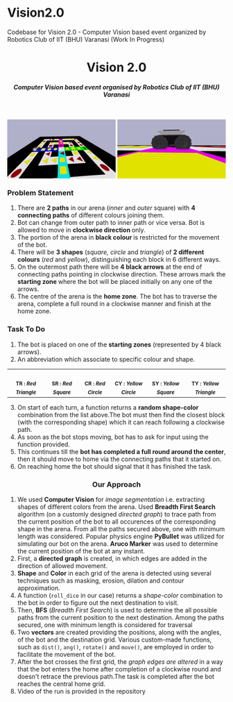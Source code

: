 # Vision2.0
Codebase for Vision 2.0 - Computer Vision based event organized by Robotics Club of IIT (BHU) Varanasi (Work In Progress)

<html>
<body>
    
<h1 align=center> Vision 2.0 </h1>
    
<h4 align=center><em>Computer Vision based event organised by Robotics Club of IIT (BHU) Varanasi</em></h4><br>
    
<p align=center>
    <img align=center src = "media/arena.gif" alt = "Arena" width = "250">
    <img align=center src = "media/husky.gif" alt = "Bot" width = "250"> 
</p>
    
<h3> Problem Statement</h3>

1. There are <b>2 paths</b> in our arena (<i>inner</i> and <i>outer</i> square) with <b>4 connecting paths</b> of different colours joining them. <br>
2. Bot can change from outer path to inner path or vice versa. Bot is allowed to move in <b> clockwise direction </b> only. 
3. The portion of the arena in <b> black colour </b> is restricted for the movement of the bot. <br>
4. There will be <b>3 shapes</b> (<i>square, circle</i> and <i>triangle</i>) of <b>2 different colours</b> (<i>red</i> and <i>yellow</i>), distinguishing each block in 6 different ways. <br>
5. On the outermost path there will be <b>4 black arrows</b> at the end of connecting paths pointing in clockwise direction. These arrows mark the <b> starting zone </b> where the bot will be placed initially on any one of the arrows. <br>
6. The centre of the arena is the <b>home zone</b>. The bot has to traverse the arena, complete a full round in a clockwise manner and finish at the home zone. <br>

<h3> Task To Do</h3>

1. The bot is placed on one of the <b>starting zones</b> (represented by 4 black arrows). <br>
2. An abbreviation which associate to specific colour and shape. <br>

<table align=center>
   <td align="center">
         <img src="https://i.gyazo.com/895b7ba241c10848fb4b664a480a36bf.png" width="100px;" alt=""/>
         <br />
         <sub>
             <b>TR : <em>Red Triangle</em></b>
         </sub>
      <br />
   </td>
   <td align="center">
         <img src="https://i.gyazo.com/908678469cea8f95f04549d0d02dea6e.png" width="100px;" alt=""/>
         <br />
         <sub>
             <b>SR : <em>Red Square</em></b>
         </sub>
      <br />
   </td>
   <td align="center">
         <img src="https://i.gyazo.com/e8d85fb4f53b58cd0d49655328ab909b.png" width="100px;" alt=""/>
         <br />
         <sub>
             <b>CR : <em>Red Circle</em></b>
         </sub>
      <br />
   </td>
   <td align="center">
         <img src="https://i.gyazo.com/72ab1c3524c968f7f142526dd48487e7.pngg" width="100px;" alt=""/>
         <br />
         <sub>
             <b>CY : <em>Yellow Circle</em></b>
         </sub>
      <br />
   </td>
   <td align="center">
         <img src="https://i.gyazo.com/9f9feec55eed87f775fd18e4ed92ef56.png" width="100px;" alt=""/>
         <br />
         <sub>
             <b>SY : <em>Yellow Square</em></b>
         </sub>
      <br />
   </td>
   <td align="center">
         <img src="https://i.gyazo.com/32ee8196e737e9acf97434205d7a0445.png" width="100px;" alt=""/>
         <br />
         <sub>
             <b>TY : <em>Yellow Triangle</em></b>
         </sub>
      <br />
   </td>
</table>
    
3. On start of each turn, a function returns a **random shape-color** combination from the list above.The bot must then find the closest block (with the corresponding shape) which it can reach following a clockwise path. <br>
4. As soon as the bot stops moving, bot has to ask for input using the function provided. <br>
5. This continues till the <b>bot has completed a full round around the center</b>, then it should move to home via the connecting paths that it started on. <br>
6. On reaching home the bot should signal that it has finished the task. <br>
    
<h3 align=center> Our Approach </h3>
    
1. We used <b> Computer Vision</b> for <i>image segmentation</i> i.e. extracting shapes of different colors from the arena. Used <b>Breadth First Search</b> algorithm (on a customly designed <i>directed graph</i>) to trace path from the current position of the bot to all occurences of the corresponding shape in the arena. From all the paths secured above, one with minimum length was considered. Popular physics engine <b>PyBullet</b> was utilized for simulating our bot on the arena. <b>Aruco Marker</b> was used to determine the current position of the bot at any instant. <br>
2. First, a <b>directed graph</b> is created, in which edges are added in the direction of allowed movement. <br>
3. <b>Shape</b> and <b>Color</b> in each grid of the arena is detected using several techniques such as masking, erosion, dilation and contour approximation.<br>
4. A function (<code>roll_dice</code> in our case) returns a <i>shape-color</i> combination to the bot in order to figure out the next destination to visit. <br>
5. Then, <b>BFS</b> (<i>Breadth First Search</i>) is used to determine the all possible paths from the current position to the next destination. Among the paths secured, one with minimum length is considered for traversal <br>
6. Two <b>vectors</b> are created providing the positions, along with the angles, of the bot and the destination grid. Various custom-made functions, such as <code>dist()</code>, <code>ang()</code>, <code>rotate()</code> and <code>move()</code>, are employed in order to facilitate the movement of the bot. <br>
7. After the bot crosses the first grid, the <i>graph edges are altered</i> in a way that the bot enters the home after completion of a clockwise round and doesn't retrace the previous path.The task is completed after the bot reaches the central home grid.<br>
8. Video of the run is provided in the repository <br>
 
</body>
</html>
